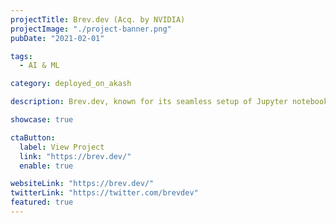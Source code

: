 ```yaml
---
projectTitle: Brev.dev (Acq. by NVIDIA)
projectImage: "./project-banner.png"
pubDate: "2021-02-01"

tags:
  - AI & ML

category: deployed_on_akash

description: Brev.dev, known for its seamless setup of Jupyter notebooks for AI development, has integrated with Akash Network, enabling scalable, permissionless access to NVIDIA GPUs.

showcase: true

ctaButton:
  label: View Project
  link: "https://brev.dev/"
  enable: true

websiteLink: "https://brev.dev/"
twitterLink: "https://twitter.com/brevdev"
featured: true
---
```

